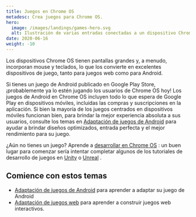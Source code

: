 ```yaml
---
title: Juegos en Chrome OS
metadesc: Crea juegos para Chrome OS.
hero:
  image: /images/landings/games-hero.svg
  alt: Ilustración de varias entradas conectadas a un dispositivo Chrome OS.
date: 2020-06-16
weight: -10
---
```


Los dispositivos Chrome OS tienen pantallas grandes y, a menudo, incorporan mouse y teclados, lo que los convierte en excelentes dispositivos de juego, tanto para juegos web como para Android.

Si tienes un juego de Android publicado en Google Play Store, ¡probablemente ya lo estén jugando los usuarios de Chrome OS hoy! Los juegos de Android en Chrome OS incluyen todo lo que espera de Google Play en dispositivos móviles, incluidas las compras y suscripciones en la aplicación. Si bien la mayoría de los juegos centrados en dispositivos móviles funcionan bien, para brindar la mejor experiencia absoluta a sus usuarios, consulte los temas en [Adaptación de juegos de Android](/{{locale.code}}/games/adapting-games-android) para ayudar a brindar diseños optimizados, entrada perfecta y el mejor rendimiento para su juego.

¿Aún no tienes un juego? Aprende a [desarrollar en Chrome OS](/{{locale.code}}/linux) : un buen lugar para comenzar sería intentar completar algunos de los tutoriales de desarrollo de juegos en [Unity](https://developer.android.com/games/develop/build-in-unity) o [Unreal](https://docs.unrealengine.com/en-US/Platforms/Mobile/Android/index.html) .

## Comience con estos temas

- [Adaptación de juegos de Android](/{{locale.code}}/games/adapting-games-android) para aprender a adaptar su juego de Android
- [Adaptación de juegos web](/{{locale.code}}/games/adapting-games-web) para aprender a construir juegos web interactivos.
